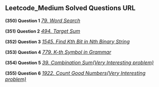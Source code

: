 ## Leetcode_Medium Solved Questions URL

**(350) Question 1** <a href="https://leetcode.com/problems/word-search/submissions/" target="_blank" style="font-size: 16px;dispaly:inline-block;">_79. Word Search_</a> <br/>

**(351) Question 2** <a href="https://leetcode.com/problems/target-sum/submissions/1012618255/" target="_blank" style="font-size: 16px;dispaly:inline-block;">_494. Target Sum_</a> <br/>

**(352) Question 3** <a href="https://leetcode.com/problems/find-kth-bit-in-nth-binary-string/submissions/1012681555/" target="_blank" style="font-size: 16px;dispaly:inline-block;">_1545. Find Kth Bit in Nth Binary String_</a> <br/>

**(353) Question 4** <a href="https://leetcode.com/problems/k-th-symbol-in-grammar/submissions/" target="_blank" style="font-size: 16px;dispaly:inline-block;">_779. K-th Symbol in Grammar_</a> <br/>

**(354) Question 5** <a href="https://leetcode.com/problems/combination-sum/submissions/1013614811/" target="_blank" style="font-size: 16px;dispaly:inline-block;">_39. Combination Sum(Very Interesting problem)_</a> <br/>

**(355) Question 6** <a href="https://leetcode.com/problems/count-good-numbers/submissions/" target="_blank" style="font-size: 16px;dispaly:inline-block;">_1922. Count Good Numbers(Very Interesting problem)_</a> <br/>
